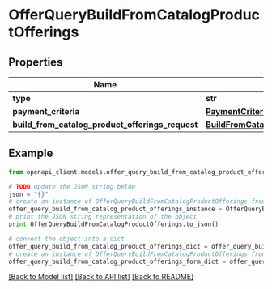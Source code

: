 # OfferQueryBuildFromCatalogProductOfferings


## Properties
Name | Type | Description | Notes
------------ | ------------- | ------------- | -------------
**type** | **str** |  | 
**payment_criteria** | [**PaymentCriteria**](PaymentCriteria.md) |  | [optional] 
**build_from_catalog_product_offerings_request** | [**BuildFromCatalogProductOfferingsRequest**](BuildFromCatalogProductOfferingsRequest.md) |  | [optional] 

## Example

```python
from openapi_client.models.offer_query_build_from_catalog_product_offerings import OfferQueryBuildFromCatalogProductOfferings

# TODO update the JSON string below
json = "{}"
# create an instance of OfferQueryBuildFromCatalogProductOfferings from a JSON string
offer_query_build_from_catalog_product_offerings_instance = OfferQueryBuildFromCatalogProductOfferings.from_json(json)
# print the JSON string representation of the object
print OfferQueryBuildFromCatalogProductOfferings.to_json()

# convert the object into a dict
offer_query_build_from_catalog_product_offerings_dict = offer_query_build_from_catalog_product_offerings_instance.to_dict()
# create an instance of OfferQueryBuildFromCatalogProductOfferings from a dict
offer_query_build_from_catalog_product_offerings_form_dict = offer_query_build_from_catalog_product_offerings.from_dict(offer_query_build_from_catalog_product_offerings_dict)
```
[[Back to Model list]](../README.md#documentation-for-models) [[Back to API list]](../README.md#documentation-for-api-endpoints) [[Back to README]](../README.md)


